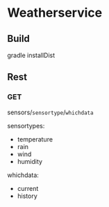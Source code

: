 # Weatherservice

## Build

gradle installDist

## Rest

### GET

sensors/`sensortype`/`whichdata`

sensortypes: 

- temperature
- rain
- wind
- humidity

whichdata: 

- current
- history
        